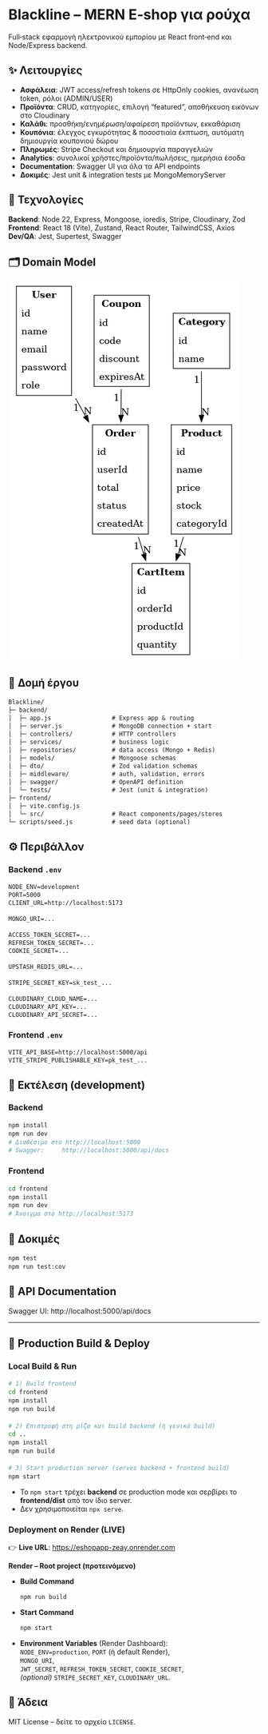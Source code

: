 # Blackline – MERN E‑shop για ρούχα

Full‑stack εφαρμογή ηλεκτρονικού εμπορίου με React front‑end και Node/Express backend.

## ✨ Λειτουργίες
- **Ασφάλεια**: JWT access/refresh tokens σε HttpOnly cookies, ανανέωση token, ρόλοι (ADMIN/USER)
- **Προϊόντα**: CRUD, κατηγορίες, επιλογή “featured”, αποθήκευση εικόνων στο Cloudinary
- **Καλάθι**: προσθήκη/ενημέρωση/αφαίρεση προϊόντων, εκκαθάριση
- **Κουπόνια**: έλεγχος εγκυρότητας & ποσοστιαία έκπτωση, αυτόματη δημιουργία κουπονιού δώρου
- **Πληρωμές**: Stripe Checkout και δημιουργία παραγγελιών
- **Analytics**: συνολικοί χρήστες/προϊόντα/πωλήσεις, ημερήσια έσοδα
- **Documentation**: Swagger UI για όλα τα API endpoints
- **Δοκιμές**: Jest unit & integration tests με MongoMemoryServer

## 🧱 Τεχνολογίες
**Backend**: Node 22, Express, Mongoose, ioredis, Stripe, Cloudinary, Zod  
**Frontend**: React 18 (Vite), Zustand, React Router, TailwindCSS, Axios  
**Dev/QA**: Jest, Supertest, Swagger


## 🗂 Domain Model
![ERD](docs/ERD.png)

## 📂 Δομή έργου
```
Blackline/
├─ backend/
│  ├─ app.js                 # Express app & routing
│  ├─ server.js              # MongoDB connection + start
│  ├─ controllers/           # HTTP controllers
│  ├─ services/              # business logic
│  ├─ repositories/          # data access (Mongo + Redis)
│  ├─ models/                # Mongoose schemas
│  ├─ dto/                   # Zod validation schemas
│  ├─ middleware/            # auth, validation, errors
│  ├─ swagger/               # OpenAPI definition
│  └─ tests/                 # Jest (unit & integration)
├─ frontend/
│  ├─ vite.config.js
│  └─ src/                   # React components/pages/stores
└─ scripts/seed.js           # seed data (optional)
```

## ⚙️ Περιβάλλον

### Backend `.env`
```env
NODE_ENV=development
PORT=5000
CLIENT_URL=http://localhost:5173

MONGO_URI=...

ACCESS_TOKEN_SECRET=...
REFRESH_TOKEN_SECRET=...
COOKIE_SECRET=...

UPSTASH_REDIS_URL=...

STRIPE_SECRET_KEY=sk_test_...

CLOUDINARY_CLOUD_NAME=...
CLOUDINARY_API_KEY=...
CLOUDINARY_API_SECRET=...
```

### Frontend `.env`
```env
VITE_API_BASE=http://localhost:5000/api
VITE_STRIPE_PUBLISHABLE_KEY=pk_test_...
```

## 🚀 Εκτέλεση (development)

### Backend
```bash
npm install
npm run dev
# Διαθέσιμο στο http://localhost:5000
# Swagger:     http://localhost:5000/api/docs
```

### Frontend
```bash
cd frontend
npm install
npm run dev
# Άνοιγμα στο http://localhost:5173
```

## 🧪 Δοκιμές
```bash
npm test
npm run test:cov
```

## 📖 API Documentation
Swagger UI: http://localhost:5000/api/docs

---

## 🚀 Production Build & Deploy

### Local Build & Run
```bash
# 1) Build frontend
cd frontend
npm install
npm run build

# 2) Επιστροφή στη ρίζα και build backend (ή γενικό build)
cd ..
npm install
npm run build

# 3) Start production server (serves backend + frontend build)
npm start
```
- Το `npm start` τρέχει **backend** σε production mode και σερβίρει το **frontend/dist** από τον ίδιο server.
- Δεν χρησιμοποιείται `npx serve`.

### Deployment on Render (LIVE)
👉 **Live URL**: https://eshopapp-zeay.onrender.com  <!-- βάλε το δικό σου URL -->

**Render – Root project (προτεινόμενο)**
- **Build Command**
  ```bash
  npm run build
  ```
- **Start Command**
  ```bash
  npm start
  ```
- **Environment Variables** (Render Dashboard):  
  `NODE_ENV=production`, `PORT` (ή default Render),  
  `MONGO_URI`,  
  `JWT_SECRET`, `REFRESH_TOKEN_SECRET`, `COOKIE_SECRET`,  
  *(optional)* `STRIPE_SECRET_KEY`, `CLOUDINARY_URL`.

## 📜 Άδεια
MIT License – δείτε το αρχείο `LICENSE`.
